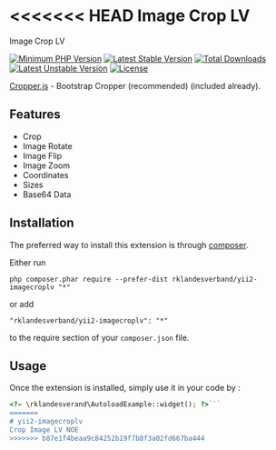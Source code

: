 <<<<<<< HEAD
Image Crop LV
=============
Image Crop LV

[![Minimum PHP Version](http://img.shields.io/badge/php-%3E%3D%205.3-8892BF.svg)](https://php.net/)
[![Latest Stable Version](https://poser.pugx.org/bilginnet/yii2-cropper/v/stable)](https://packagist.org/packages/bilginnet/yii2-cropper)
[![Total Downloads](https://poser.pugx.org/bilginnet/yii2-cropper/downloads)](https://packagist.org/packages/bilginnet/yii2-cropper)
[![Latest Unstable Version](https://poser.pugx.org/bilginnet/yii2-cropper/v/unstable)](https://packagist.org/packages/bilginnet/yii2-cropper)
[![License](https://poser.pugx.org/bilginnet/yii2-cropper/license)](https://packagist.org/packages/bilginnet/yii2-cropper)

<a href="https://fengyuanchen.github.io/cropper/" target="_blank">Cropper.js</a> - Bootstrap Cropper (recommended) (included already).

Features
------------
+ Crop
+ Image Rotate
+ Image Flip
+ Image Zoom
+ Coordinates
+ Sizes
+ Base64 Data

Installation
------------

The preferred way to install this extension is through [composer](http://getcomposer.org/download/).

Either run

```
php composer.phar require --prefer-dist rklandesverband/yii2-imagecroplv "*"
```

or add

```
"rklandesverband/yii2-imagecroplv": "*"
```

to the require section of your `composer.json` file.


Usage
-----

Once the extension is installed, simply use it in your code by  :

```php
<?= \rklandesverand\AutoloadExample::widget(); ?>```
=======
# yii2-imagecroplv
Crop Image LV NOE
>>>>>>> b87e1f4beaa9c84252b19f7b8f3a02fd667ba444
